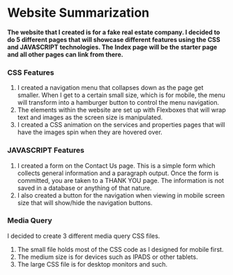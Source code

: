 # Website Summarization

**The website that I created is for a fake real estate company.  I decided to do 5 different pages that will showcase different features using the CSS and JAVASCRIPT technologies.  The Index page will be the starter page and all other pages can link from there.**

### CSS Features

1. I created a navigation menu  that collapses down as the page get smaller.  When I get to a certain small size, which is for mobile, the menu will transform into a hamburger button to control the menu navigation.
2. The elements within the website are set up with Flexboxes that will wrap text and images as the screen size is manipulated. 
3. I created a CSS animation on the services and properties pages that will have the images spin when they are hovered over.

### JAVASCRIPT Features 

1. I created a form on the Contact Us page.  This is a simple form which collects general information and a paragraph output.  Once the form is committed, you are taken to a THANK YOU page.  The information is not saved in a database or anything of that nature.
2. I also created a button for the navigation when viewing in mobile screen size that will show/hide the navigation buttons.

### Media Query

I decided to create 3 different media query CSS files.  

1. The small file holds most of the CSS code as I designed for mobile first.  
2. The medium size is for devices such as IPADS or other tablets.  
3. The large CSS file is for desktop monitors and such.

